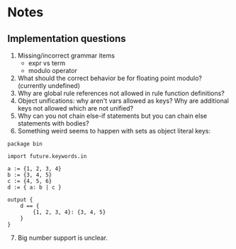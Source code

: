 # Notes

## Implementation questions

1. Missing/incorrect grammar items
    - expr vs term
    - modulo operator
2. What should the correct behavior be for floating point modulo? (currently undefined)
3. Why are global rule references not allowed in rule function definitions?
4. Object unifications: why aren't vars allowed as keys? Why are additional keys not allowed which are not unified?
5. Why can you not chain else-if statements but you can chain else statements with bodies?
6. Something weird seems to happen with sets as object literal keys:

```rego
package bin

import future.keywords.in

a := {1, 2, 3, 4}
b := {3, 4, 5}
c := {4, 5, 6}
d := { a: b | c }

output {	
    d == {
    	{1, 2, 3, 4}: {3, 4, 5}
    }
}
```
7. Big number support is unclear.
